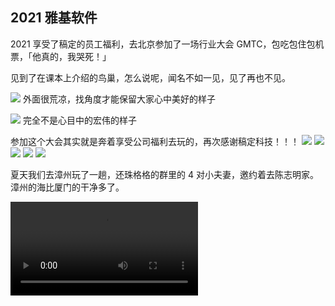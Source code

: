 ## 2021 雅基软件

2021 享受了稿定的员工福利，去北京参加了一场行业大会 GMTC，包吃包住包机票，「他真的，我哭死！」

见到了在课本上介绍的鸟巢，怎么说呢，闻名不如一见，见了再也不见。

![](./2021/b1.jpeg)
<Tip>外面很荒凉，找角度才能保留大家心中美好的样子</Tip>

![](./2021/b2.jpeg)
<Tip>完全不是心目中的宏伟的样子</Tip>

参加这个大会其实就是奔着享受公司福利去玩的，再次感谢稿定科技！！！
<Pictures>
<img loading="lazy" src="./2021/b3.jpeg" />
<img loading="lazy" src="./2021/b4.jpeg" />
<img loading="lazy" src="./2021/b5.jpeg" />
<img loading="lazy" src="./2021/b6.jpeg" />
<img loading="lazy" src="./2021/b7.jpeg" />
</Pictures>

夏天我们去漳州玩了一趟，还珠格格的群里的 4 对小夫妻，邀约着去陈志明家。漳州的海比厦门的干净多了。

<video controls src="./2021/video-1.mov" />

非常难得，大家会聚一起，我们约过的下次再玩，到现在都没有实现。
<Pictures>
<img loading="lazy" src="./2021/z1.jpeg" />
<img loading="lazy" src="./2021/z2.jpeg" />
<img loading="lazy" src="./2021/z3.jpeg" />
<img loading="lazy" src="./2021/z4.jpeg" />
</Pictures>

2021 是我和大学同学相识的十周年，我们约在厦门一起吃了顿饭，十年过去了，大家都没变化，富裕的还是那些人，这个社会阶级固化的缩影，哈哈哈。

![](./2021/10year.jpeg)
<Tip>看到舍友还是很亲切的</Tip>

我在稿定的部门加入了一个杭州的领导，之前花瓣的创始人。稿定收购了花瓣，他就加入了我们团队。还带来了一些歪风邪气，当时我们要搞个产品叫「轻站」，受众是设计师群体，让他们可以方便的创建自己的网站。

我们要提供一个在线的网站制作编辑器，在他的领导下感觉很压抑，领会到了互联网的卷是什么意思。于是萌发了离职的念头。

此时前面我埋了伏笔的黄森斌邀约我去雅基面试，这边是做游戏编辑器的，比海报编辑器更有意思。而且团队氛围务实不倦。

我就在 21 年 10 月告别了稿定加入雅基软件，现在看来还是正确的选择，因为在雅基的工作状态确实比稿定好些。薪资也涨到了 22k 。

这边主要做的是开源游戏引擎 `COCOS`，我们部门主要维护建立在引擎之上的游戏编辑器。

这边所有项目都在 `Github`，需求用 `Issue` 来跟踪，讨论文档用 `Discussions` ，我很喜欢这种 `all in one` 的感觉。不需要诸如 `Jira` `TAPD` 等其他花里胡俏的工具。

21 年 11 月，我们厦门的房子交房了，疫情期间按时交房，挺不容易的。

<video src="https://90s.oss-cn-hangzhou.aliyuncs.com/videos/new-home.mov" controls />
<Tip>广播的内容，就是在讲述那段口罩的历史啊</Tip>

虽说是精装房，但是还是要整顿装修过。

<Pictures>
<img loading="lazy" src="./2021/f1.jpeg" />
<img loading="lazy" src="./2021/f2.jpeg" />
<img loading="lazy" src="./2021/f3.jpeg" />
<img loading="lazy" src="./2021/f4.jpeg" />
<img loading="lazy" src="./2021/f5.jpeg" />
<img loading="lazy" src="./2021/f6.png" />
</Pictures>

2021 虽然仍然处于疫情高度严控的时期，但是大家似乎习惯了这样的生活，比如按时去做核酸，自觉提供绿码等。所以虽然需要戴口罩，但是并不影响这一年该有的活动，人类的适应能力是非常强的。

加入雅基软件应该是它的鼎盛时期吧，参加了公司的 11 周年运动会。

![](./2021/c1.jpeg)
<Tip>cocos 最有活力的时刻</Tip>
